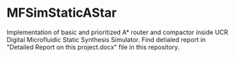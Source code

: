 # MFSimStaticAStar
Implementation of basic and prioritized A* router and compactor inside UCR Digital Microfluidic Static Synthesis Simulator. Find detialed report in "Detailed Report on this project.docx" file in this repository.
